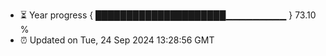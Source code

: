 - ⏳ Year progress { █████████████████████▁▁▁▁▁▁▁▁▁ } 73.10 %
- ⏰ Updated on Tue, 24 Sep 2024 13:28:56 GMT

